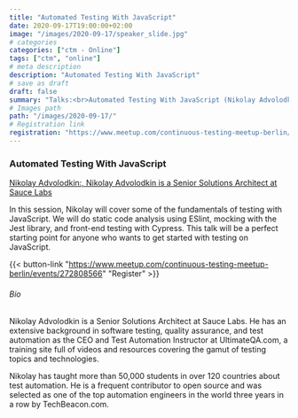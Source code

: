 ```yaml
---
title: "Automated Testing With JavaScript"
date: 2020-09-17T19:00:00+02:00
image: "/images/2020-09-17/speaker_slide.jpg"
# categories
categories: ["ctm - Online"]
tags: ["ctm", "online"]
# meta description
description: "Automated Testing With JavaScript"
# save as draft
draft: false
summary: "Talks:<br>Automated Testing With JavaScript (Nikolay Advolodkin)"
# Images path
path: "/images/2020-09-17/"
# Registration link
registration: "https://www.meetup.com/continuous-testing-meetup-berlin/events/272808566"
---
```


### Automated Testing With JavaScript
[Nikolay Advolodkin:, Nikolay Advolodkin is a Senior Solutions Architect at Sauce Labs](https://www.linkedin.com/in/nikolayadvolodkin/)

In this session, Nikolay will cover some of the fundamentals of testing with JavaScript. We will do static code analysis using ESlint, mocking with the Jest library, and front-end testing with Cypress. This talk will be a perfect starting point for anyone who wants to get started with testing on JavaScript.


{{< button-link "https://www.meetup.com/continuous-testing-meetup-berlin/events/272808566" "Register" >}}

###### Bio
Nikolay Advolodkin is a Senior Solutions Architect at Sauce Labs. He has an extensive background in software testing, quality assurance, and test automation as the CEO and Test Automation Instructor at UltimateQA.com, a training site full of videos and resources covering the gamut of testing topics and technologies.

Nikolay has taught more than 50,000 students in over 120 countries about test automation. He is a frequent contributor to open source and was selected as one of the top automation engineers in the world three years in a row by TechBeacon.com.